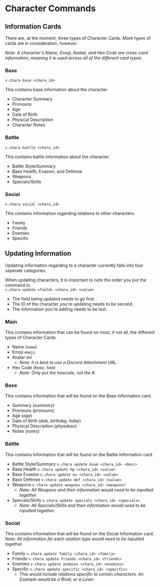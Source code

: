 # Character Commands

## Information Cards

There are, at the moment, three types of Character Cards. More types of cards are in consideration, however.

*Note: A character's Name, Emoji, Avatar, and Hex Code are cross-card information, meaning it is used across all of the different card types.*

### Base
`v.chara base <chara_id>`

This contains base information about the character.
- Character Summary
- Pronouns
- Age
- Date of Birth
- Physical Description
- Character Notes

### Battle
`v.chara battle <chara_id>`

This contains battle information about the character.
- Battle Style/Summary
- Base Health, Evasion, and Defense
- Weapons
- Specials/Skills

### Social
`v.chara social <chara_id>`

This contains information regarding relations to other characters.
- Family
- Friends
- Enemies
- Specific

## Updating Information

Updating information regarding to a character currently falls into four seperate categories.

When updating characters, it is important to note the order you put the command in.  
`v.chara update <field> <chara_id> <value>`
- The field being updated needs to go first.
- The ID of the character you're updating needs to be second.
- The information you're adding needs to be last.

### Main

This contains information that can be found on most, if not all, the different types of Character Cards.
- Name (`name`)
- Emoji `emoji`
- Avatar avi
    - *Note: It is best to use a Discord Attachment URL.*
- Hex Code (*hexc, hex*)
    - *Note: Only put the hexcode, not the #.*

### Base

This contains information that will be found on the Base Information card.
- Summary (*summary*)
- Pronouns (*pronouns*)
- Age (*age*)
- Date of Birth (*dob, birthday, bday*)
- Physical Description (*physdesc*)
- Notes (*notes*)

### Battle

This contains information that will be found on the Battle Information card.
- Battle Style/Summary `v.chara update bsum <chara_id> <desc>`
- Base Health `v.chara update hp <chara_id> <value>`
- Base Evasion `v.chara update ev <chara_id> <value>`
- Base Defense `v.chara update def <chara_id> <value>`
- Weapons `v.chara update weapons <chara_id> <weapons>`
    - *Note: All Weapons and their information would need to be inputted together.*
- Specials/Skills `v.chara update specials <chara_id> <specials>`
    - *Note: All Specials/Skills and their information would need to be inputted together.*

### Social

This contains information that will be found on the Social Information card.   
*Note: All information for each relation type would need to be inputted together.*
- Family `v.chara update family <chara_id> <family>`
- Friends `v.chara update friends <chara_id> <friends>`
- Enemies `v.chara update enemies <chara_id> <enemies>`
- Specific `v.chara update specific <chara_id> <specific>`
    - *This would include relations specific to certain characters. An Example would be a Rival, or a Lover.*